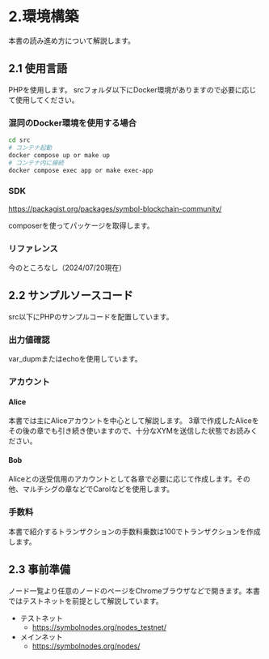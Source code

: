 # 2.環境構築

本書の読み進め方について解説します。

## 2.1 使用言語

PHPを使用します。
srcフォルダ以下にDocker環境がありますので必要に応じて使用してください。

### 混同のDocker環境を使用する場合

```bash
cd src
# コンテナ起動
docker compose up or make up
# コンテナ内に接続
docker compose exec app or make exec-app
```

### SDK

https://packagist.org/packages/symbol-blockchain-community/

composerを使ってパッケージを取得します。


### リファレンス
今のところなし（2024/07/20現在）

## 2.2 サンプルソースコード

src以下にPHPのサンプルコードを配置しています。

### 出力値確認

var_dupmまたはechoを使用しています。

### アカウント
#### Alice
本書では主にAliceアカウントを中心として解説します。
3章で作成したAliceをその後の章でも引き続き使いますので、十分なXYMを送信した状態でお読みください。

#### Bob
Aliceとの送受信用のアカウントとして各章で必要に応じて作成します。その他、マルチシグの章などでCarolなどを使用します。

### 手数料
本書で紹介するトランザクションの手数料乗数は100でトランザクションを作成します。


## 2.3 事前準備
ノード一覧より任意のノードのページをChromeブラウザなどで開きます。本書ではテストネットを前提として解説しています。

- テストネット
    - https://symbolnodes.org/nodes_testnet/
- メインネット
    - https://symbolnodes.org/nodes/
